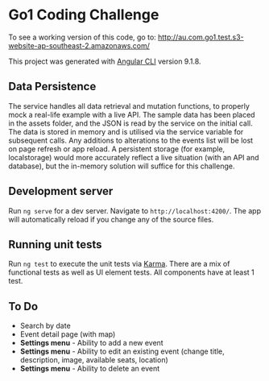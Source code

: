 # Go1 Coding Challenge

To see a working version of this code, go to:
http://au.com.go1.test.s3-website-ap-southeast-2.amazonaws.com/

This project was generated with [Angular CLI](https://github.com/angular/angular-cli) version 9.1.8.

## Data Persistence

The service handles all data retrieval and mutation functions, to properly mock a real-life example with a live API. The sample data has been placed in the assets folder, and the JSON is read by the service on the initial call. The data is stored in memory and is utilised via the service variable for subsequent calls. Any additions to alterations to the events list will be lost on page refresh or app reload. A persistent storage (for example, localstorage) would more accurately reflect a live situation (with an API and database), but the in-memory solution will suffice for this challenge.

## Development server

Run `ng serve` for a dev server. Navigate to `http://localhost:4200/`. The app will automatically reload if you change any of the source files.

## Running unit tests

Run `ng test` to execute the unit tests via [Karma](https://karma-runner.github.io).
There are a mix of functional tests as well as UI element tests. All components have at least 1 test.

## To Do
* Search by date
* Event detail page (with map)
* **Settings menu** - Ability to add a new event
* **Settings menu** - Ability to edit an existing event (change title, description, image, available seats, location)
* **Settings menu** - Ability to delete an event
